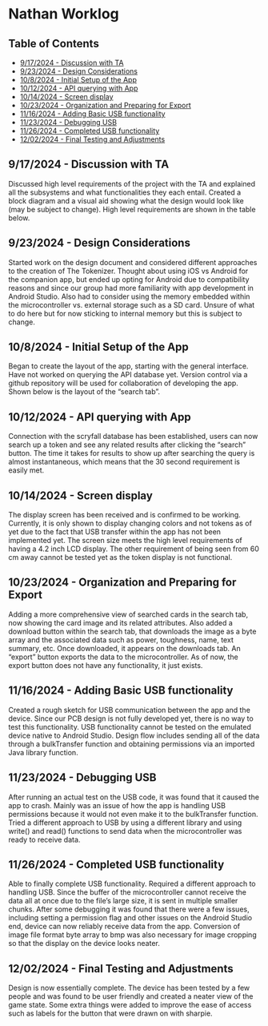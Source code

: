 # Nathan Worklog

## Table of Contents
- [9/17/2024 - Discussion with TA](<#9172024---discussion-with-ta>)
- [9/23/2024 - Design Considerations](<#9232024---design-considerations>)
- [10/8/2024 - Initial Setup of the App](<#10082024---initial-setup-of-the-app>)
- [10/12/2024 - API querying with App](<#10122024---api-querying-with-app>)
- [10/14/2024 - Screen display](<#10142024---screen-display>)
- [10/23/2024 - Organization and Preparing for Export](<#10232024---organization-and-preparing-for-export>)
- [11/16/2024 - Adding Basic USB functionality](<#11162024---adding-basic-usb-functionality>)
- [11/23/2024 - Debugging USB](<#11232024---debugging-usb>)
- [11/26/2024 - Completed USB functionality](<#11262024---completed-usb-functionality>)
- [12/02/2024 - Final Testing and Adjustments](<#12022024---final-testing-and-adjustments>)

## 9/17/2024 - Discussion with TA

Discussed high level requirements of the project with the TA and explained all the subsystems and what functionalities they each entail. Created a block diagram and a visual aid showing what the design would look like (may be subject to change). High level requirements are shown in the table below. 

## 9/23/2024 - Design Considerations

Started work on the design document and considered different approaches to the creation of The Tokenizer. Thought about using iOS vs Android for the companion app, but ended up opting for Android due to compatibility reasons and since our group had more familiarity with app development in Android Studio. Also had to consider using the memory embedded within the microcontroller vs. external storage such as a SD card. Unsure of what to do here but for now sticking to internal memory but this is subject to change. 

## 10/8/2024 - Initial Setup of the App 

Began to create the layout of the app, starting with the general interface. Have not worked on querying the API database yet. Version control via a github repository will be used for collaboration of developing the app. Shown below is the layout of the  “search tab”.

## 10/12/2024 - API querying with App

Connection with the scryfall database has been established, users can now search up a token and see any related results after clicking the “search” button. The time it takes for results to show up after searching the query is almost instantaneous, which means that the 30 second requirement is easily met.

## 10/14/2024 - Screen display 

The display screen has been received and is confirmed to be working. Currently, it is only shown to display changing colors and not tokens as of yet due to the fact that USB transfer within the app has not been implemented yet. The screen size meets the high level requirements of having a 4.2 inch LCD display. The other requirement of being seen from 60 cm away cannot be tested yet as the token display is not functional. 

## 10/23/2024 - Organization and Preparing for Export

Adding a more comprehensive view of searched cards in the search tab, now showing the card image and its related attributes. Also added a download button within the search tab, that downloads the image as a byte array and the associated data such as power, toughness, name, text summary, etc. Once downloaded, it appears on the downloads tab. An “export” button exports the data to the microcontroller. As of now, the export button does not have any functionality, it just exists. 

## 11/16/2024 - Adding Basic USB functionality

Created a rough sketch for USB communication between the app and the device. Since our PCB design is not fully developed yet, there is no way to test this functionality. USB functionality cannot be tested on the emulated device native to Android Studio. Design flow includes sending all of the data through a bulkTransfer function and obtaining permissions via an imported Java library function. 

## 11/23/2024 - Debugging USB

After running an actual test on the USB code, it was found that it caused the app to crash. Mainly was an issue of how the app is handling USB permissions because it would not even make it to the bulkTransfer function. Tried a different approach to USB by using a different library and using write() and read() functions to send data when the microcontroller was ready to receive data. 

## 11/26/2024 - Completed USB functionality 

Able to finally complete USB functionality. Required a different approach to handling USB. Since the buffer of the microcontroller cannot receive the data all at once due to the file’s large size, it is sent in multiple smaller chunks. After some debugging it was found that there were a few issues, including setting a permission flag and other issues on the Android Studio end, device can now reliably receive data from the app. Conversion of image file format byte array to bmp was also necessary for image cropping so that the display on the device looks neater. 

## 12/02/2024 - Final Testing and Adjustments

Design is now essentially complete. The device has been tested by a few people and was found to be user friendly and created a neater view of the game state. Some extra things were added to improve the ease of access such as labels for the button that were drawn on with sharpie. 
